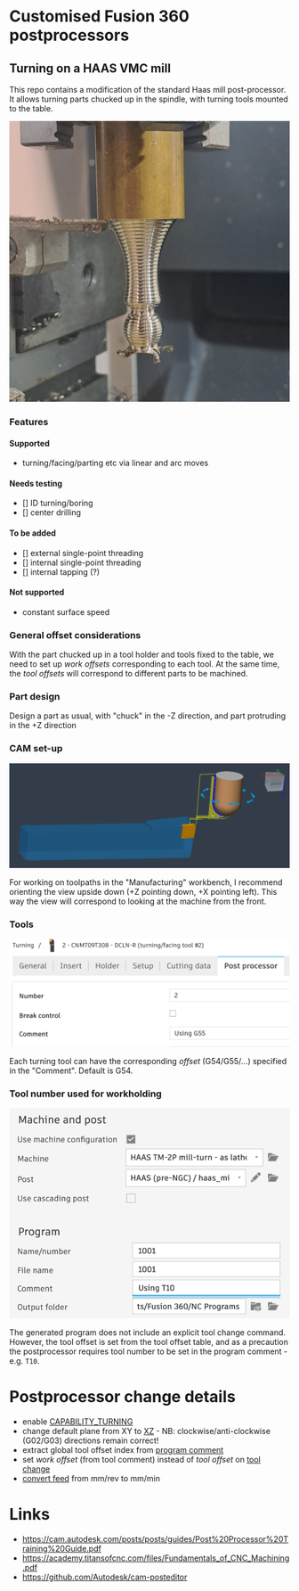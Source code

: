 # Customised Fusion 360 postprocessors

## Turning on a HAAS VMC mill
This repo contains a modification of the standard Haas mill post-processor.
It allows turning parts chucked up in the spindle, with turning tools mounted to the table.

![example part](screenshots/example_part.png)

### Features
#### Supported
- turning/facing/parting etc via linear and arc moves

#### Needs testing
- [] ID turning/boring
- [] center drilling

#### To be added
- [] external single-point threading
- [] internal single-point threading
- [] internal tapping (?)

#### Not supported
- constant surface speed

### General offset considerations
With the part chucked up in a tool holder and tools fixed to the table, we need to set up _work offsets_ corresponding to each tool.
At the same time, the _tool offsets_ will correspond to different parts to be machined.

### Part design
Design a part as usual, with "chuck" in the -Z direction, and part protruding in the +Z direction

### CAM set-up
![CAM set-up](screenshots/CAM_simulation.png)

For working on toolpaths in the "Manufacturing" workbench, I recommend orienting the view upside down (+Z pointing down, +X pointing left).
This way the view will correspond to looking at the machine from the front.

### Tools
![Tool comment](screenshots/Tool_comment.png)

Each turning tool can have the corresponding _offset_ (G54/G55/...) specified in the "Comment". Default is G54.

### Tool number used for workholding
![Program comment](screenshots/Program_comment.png)

The generated program does not include an explicit tool change command. However, the tool offset is set from the tool offset table,
and as a precaution the postprocessor requires tool number to be set in the program comment - e.g. `T10`.

# Postprocessor change details
- enable [CAPABILITY_TURNING](https://github.com/ig248/fusion360/commit/958b509f2496e562853f08356eb5f7cf07d5966f#diff-e22d2b0b6a233a61771d4c87417e544562ef05dd2084ba6c2d962079acb0e6bcR26)
- change default plane from XY to [XZ](https://github.com/ig248/fusion360/commit/958b509f2496e562853f08356eb5f7cf07d5966f#diff-e22d2b0b6a233a61771d4c87417e544562ef05dd2084ba6c2d962079acb0e6bcR26) - NB: clockwise/anti-clockwise (G02/G03) directions remain correct!
- extract global tool offset index from [program comment](https://github.com/ig248/fusion360/commit/958b509f2496e562853f08356eb5f7cf07d5966f#diff-e22d2b0b6a233a61771d4c87417e544562ef05dd2084ba6c2d962079acb0e6bcR26)
- set _work offset_ (from tool comment) instead of _tool offset_ on [tool change](https://github.com/ig248/fusion360/commit/958b509f2496e562853f08356eb5f7cf07d5966f#diff-e22d2b0b6a233a61771d4c87417e544562ef05dd2084ba6c2d962079acb0e6bcR26)
- [convert feed](https://github.com/ig248/fusion360/commit/958b509f2496e562853f08356eb5f7cf07d5966f#diff-e22d2b0b6a233a61771d4c87417e544562ef05dd2084ba6c2d962079acb0e6bcR26) from mm/rev to mm/min

# Links
- https://cam.autodesk.com/posts/posts/guides/Post%20Processor%20Training%20Guide.pdf
- https://academy.titansofcnc.com/files/Fundamentals_of_CNC_Machining.pdf
- https://github.com/Autodesk/cam-posteditor
